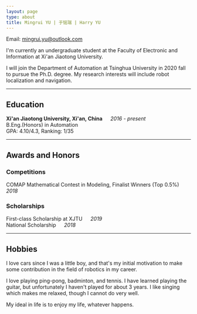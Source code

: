 ```yaml
---
layout: page
type: about
title: Mingrui YU | 于铭瑞 | Harry YU
---
```


Email: [mingrui.yu@outlook.com](mailto:mingrui.yu@outlook.com)  

I'm currently an undergraduate student at the Faculty of Electronic and Information at Xi'an Jiaotong University. 

I will join the Department of Automation at Tsinghua University in 2020 fall to pursue the Ph.D. degree. My research interests will include robot localization and navigation. 

***
## Education

**Xi'an Jiaotong University, Xi'an, China**  &emsp;  *2016 - present*  
B.Eng.(Honors) in Automation  
GPA: 4.10/4.3, Ranking: 1/35

***
## Awards and Honors

### Competitions
COMAP Mathematical Contest in Modeling, Finalist Winners (Top 0.5%) &emsp; *2018* 

### Scholarships
First-class Scholarship at XJTU &emsp; *2019*  
National Scholarship &emsp; *2018*

***
## Hobbies

I love cars since I was a little boy, and that's my initial motivation to make some contribution in the field of robotics in my career.

I love playing ping-pong, badminton, and tennis. I have learned playing the guitar, but unfortunately I haven't played for about 3 years. I like singing which makes me relaxed, though I cannot do very well.

My ideal in life is to enjoy my life, whatever happens.
